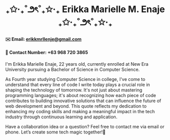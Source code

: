 # <h1 align="center"> ₊✩‧₊˚౨ৎ˚₊✩‧₊ Erikka Marielle M. Enaje ₊✩‧₊˚౨ৎ˚₊✩‧₊ 

#### ✉️ Email: erikkmrllenje@gmail.com
#### 📱 Contact Number: +63 968 720 3865

####
I'm Erikka Marielle Enaje, 22 years old, currently enrolled at New Era University pursuing a Bachelor of Science in Computer Science. 

As Fourth year studying Computer Science in college, I've come to understand that every line of code I write today plays a crucial role in shaping the technology of tomorrow. It's not just about mastering programming languages; it's about recognizing how each piece of code contributes to building innovative solutions that can influence the future of web development and beyond. This quote reflects my dedication to enhancing my coding skills and making a meaningful impact in the tech industry through continuous learning and application.

Have a collaboration idea or a question? Feel free to contact me via email or phone. Let’s create some tech magic together!👋

####
